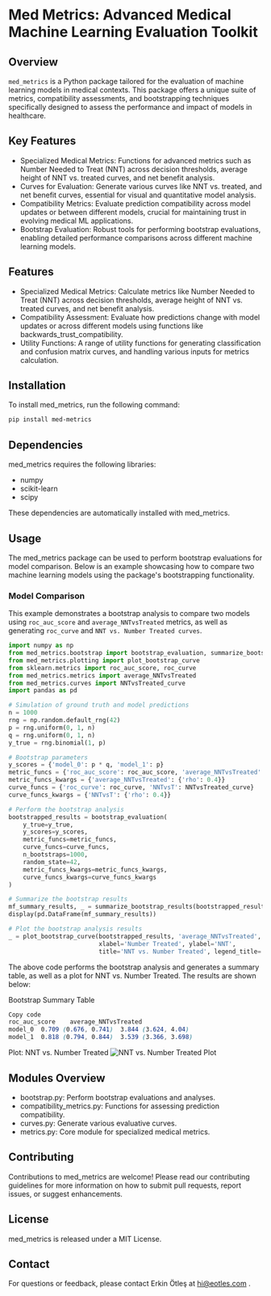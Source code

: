 # Med Metrics: Advanced Medical Machine Learning Evaluation Toolkit

## Overview

`med_metrics` is a Python package tailored for the evaluation of machine learning models in medical contexts. This package offers a unique suite of metrics, compatibility assessments, and bootstrapping techniques specifically designed to assess the performance and impact of models in healthcare.

## Key Features
- Specialized Medical Metrics: Functions for advanced metrics such as Number Needed to Treat (NNT) across decision thresholds, average height of NNT vs. treated curves, and net benefit analysis.
- Curves for Evaluation: Generate various curves like NNT vs. treated, and net benefit curves, essential for visual and quantitative model analysis.
- Compatibility Metrics: Evaluate prediction compatibility across model updates or between different models, crucial for maintaining trust in evolving medical ML applications.
- Bootstrap Evaluation: Robust tools for performing bootstrap evaluations, enabling detailed performance comparisons across different machine learning models.


## Features

- Specialized Medical Metrics: Calculate metrics like Number Needed to Treat (NNT) across decision thresholds, average height of NNT vs. treated curves, and net benefit analysis.
- Compatibility Assessment: Evaluate how predictions change with model updates or across different models using functions like backwards_trust_compatibility.
- Utility Functions: A range of utility functions for generating classification and confusion matrix curves, and handling various inputs for metrics calculation.

## Installation

To install med_metrics, run the following command:
``` bash
pip install med-metrics
```

## Dependencies

med_metrics requires the following libraries:

- numpy
- scikit-learn
- scipy

These dependencies are automatically installed with med_metrics.

## Usage

The med_metrics package can be used to perform bootstrap evaluations for model comparison. Below is an example showcasing how to compare two machine learning models using the package's bootstrapping functionality.

### Model Comparison 
This example demonstrates a bootstrap analysis to compare two models using `roc_auc_score` and `average_NNTvsTreated` metrics, as well as generating `roc_curve` and `NNT vs. Number Treated curves`.

```python
import numpy as np
from med_metrics.bootstrap import bootstrap_evaluation, summarize_bootstrap_results
from med_metrics.plotting import plot_bootstrap_curve
from sklearn.metrics import roc_auc_score, roc_curve
from med_metrics.metrics import average_NNTvsTreated
from med_metrics.curves import NNTvsTreated_curve
import pandas as pd

# Simulation of ground truth and model predictions
n = 1000
rng = np.random.default_rng(42)
p = rng.uniform(0, 1, n)
q = rng.uniform(0, 1, n)
y_true = rng.binomial(1, p)

# Bootstrap parameters
y_scores = {'model_0': p * q, 'model_1': p}
metric_funcs = {'roc_auc_score': roc_auc_score, 'average_NNTvsTreated': average_NNTvsTreated}
metric_funcs_kwargs = {'average_NNTvsTreated': {'rho': 0.4}}
curve_funcs = {'roc_curve': roc_curve, 'NNTvsT': NNTvsTreated_curve}
curve_funcs_kwargs = {'NNTvsT': {'rho': 0.4}}

# Perform the bootstrap analysis
bootstrapped_results = bootstrap_evaluation(
    y_true=y_true,
    y_scores=y_scores,
    metric_funcs=metric_funcs,
    curve_funcs=curve_funcs,
    n_bootstraps=1000,
    random_state=42,
    metric_funcs_kwargs=metric_funcs_kwargs,
    curve_funcs_kwargs=curve_funcs_kwargs
)

# Summarize the bootstrap results
mf_summary_results, _ = summarize_bootstrap_results(bootstrapped_results)
display(pd.DataFrame(mf_summary_results))

# Plot the bootstrap analysis results
_ = plot_bootstrap_curve(bootstrapped_results, 'average_NNTvsTreated', 'NNTvsT',
                         xlabel='Number Treated', ylabel='NNT',
                         title='NNT vs. Number Treated', legend_title='Mean NNT (95% CI)')
```

The above code performs the bootstrap analysis and generates a summary table, as well as a plot for NNT vs. Number Treated. The results are shown below:

Bootstrap Summary Table
```scss
Copy code
roc_auc_score    average_NNTvsTreated
model_0  0.709 (0.676, 0.741)  3.844 (3.624, 4.04)
model_1  0.818 (0.794, 0.844)  3.539 (3.366, 3.698)
```

Plot: NNT vs. Number Treated
![NNT vs. Number Treated Plot](docs/images/example_nnt_vs_treated_plot.png)



## Modules Overview
- bootstrap.py: Perform bootstrap evaluations and analyses.
- compatibility_metrics.py: Functions for assessing prediction compatibility.
- curves.py: Generate various evaluative curves.
- metrics.py: Core module for specialized medical metrics.

## Contributing

Contributions to med_metrics are welcome! Please read our contributing guidelines for more information on how to submit pull requests, report issues, or suggest enhancements.

## License

med_metrics is released under a MIT License.

## Contact

For questions or feedback, please contact Erkin Ötleş at hi@eotles.com .
